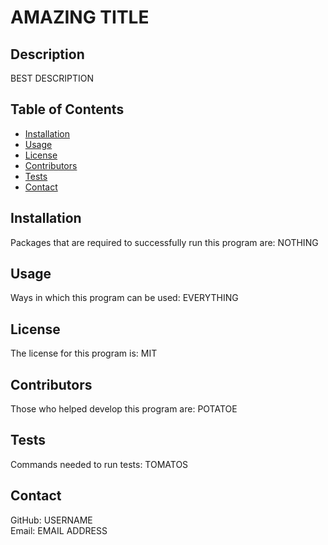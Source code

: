 # AMAZING TITLE

## Description
BEST DESCRIPTION

## Table of Contents
- [Installation](#installation)
- [Usage](#usage)
- [License](#license)
- [Contributors](#contributors)
- [Tests](#tests)
- [Contact](#contact)

## Installation
Packages that are required to successfully run this program are: NOTHING

## Usage
Ways in which this program can be used: EVERYTHING

## License
The license for this program is: MIT

## Contributors
Those who helped develop this program are: POTATOE

## Tests
Commands needed to run tests: TOMATOS

## Contact
GitHub: USERNAME
<br>
Email: EMAIL ADDRESS
